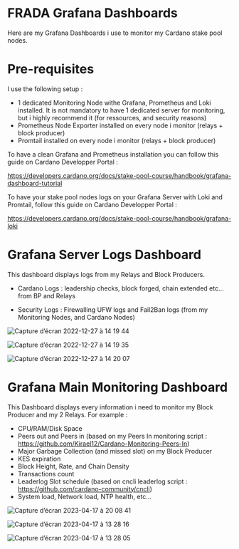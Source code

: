 # FRADA Grafana Dashboards

Here are my Grafana Dashboards i use to monitor my Cardano stake pool nodes.

# Pre-requisites

I use the following setup :

- 1 dedicated Monitoring Node withe Grafana, Prometheus and Loki installed. It is not mandatory to have 1 dedicated server for monitoring, but i highly recommend it (for ressources, and security reasons)
- Prometheus Node Exporter installed on every node i monitor (relays + block producer)
- Promtail installed on every node i monitor (relays + block producer)

To have a clean Grafana and Prometheus installation you can follow this guide on Cardano Developper Portal :

https://developers.cardano.org/docs/stake-pool-course/handbook/grafana-dashboard-tutorial

To have your stake pool nodes logs on your Grafana Server with Loki and Promtail, follow this guide on Cardano Developper Portal :

https://developers.cardano.org/docs/stake-pool-course/handbook/grafana-loki

# Grafana Server Logs Dashboard

This dashboard displays logs from my Relays and Block Producers.

- Cardano Logs : leadership checks, block forged, chain extended etc... from BP and Relays

- Security Logs : Firewalling UFW logs and Fail2Ban logs (from my Monitoring Nodes, and Cardano Nodes)

![Capture d’écran 2022-12-27 à 14 19 44](https://user-images.githubusercontent.com/113426048/209678276-40702f7e-5dce-4b8e-9253-7851eceda726.png)

![Capture d’écran 2022-12-27 à 14 19 35](https://user-images.githubusercontent.com/113426048/209678258-2d46430a-9041-4893-a112-4669963d3aa4.png)

![Capture d’écran 2022-12-27 à 14 20 07](https://user-images.githubusercontent.com/113426048/209678320-9436e890-942c-4b87-84fc-4c13484ee04a.png)

# Grafana Main Monitoring Dashboard 

This Dashboard displays every information i need to monitor my Block Producer and my 2 Relays. For example :

- CPU/RAM/Disk Space
- Peers out and Peers in (based on my Peers In monitoring script : https://github.com/Kirael12/Cardano-Monitoring-Peers-In)
- Major Garbage Collection (and missed slot) on my Block Producer
- KES expiration
- Block Height, Rate, and Chain Density
- Transactions count
- Leaderlog Slot schedule (based on cncli leaderlog script : https://github.com/cardano-community/cncli)
- System load, Network load, NTP health, etc...

![Capture d’écran 2023-04-17 à 20 08 41](https://user-images.githubusercontent.com/113426048/232573508-79d79fd3-c7d0-4d02-889e-8c60a12d1798.png)

![Capture d’écran 2023-04-17 à 13 28 16](https://user-images.githubusercontent.com/113426048/232484173-bd7809ed-b406-49f4-aaea-16d49ae43219.png)

![Capture d’écran 2023-04-17 à 13 28 05](https://user-images.githubusercontent.com/113426048/232484193-a737be79-9d5e-4ad1-b598-041b875427d0.png)


